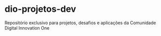 # dio-projetos-dev
Repositório exclusivo  para projetos, desafios e aplicações da Comunidade Digital Innovation One
